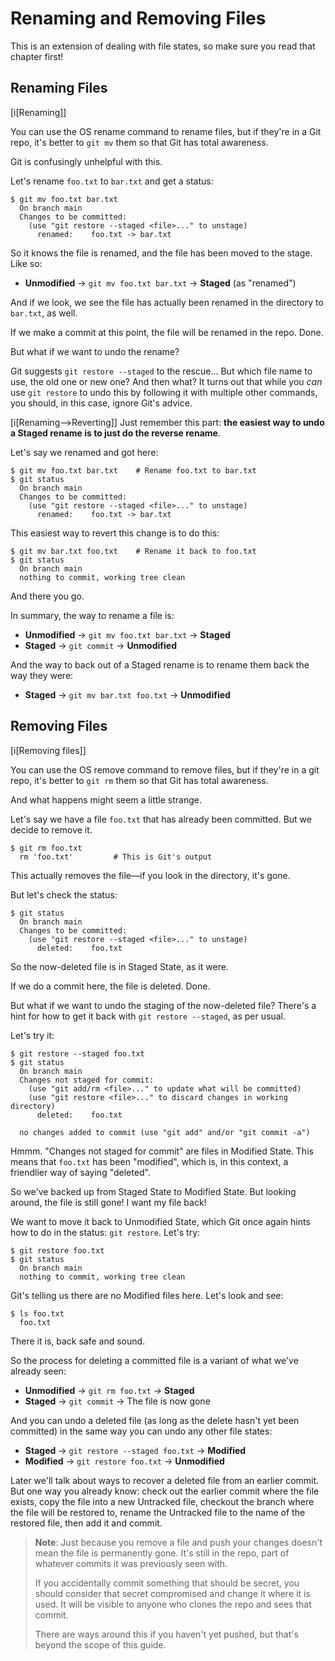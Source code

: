 # Renaming and Removing Files

This is an extension of dealing with file states, so make sure you read
that chapter first!

## Renaming Files

[i[Renaming]]

You can use the OS rename command to rename files, but if they're in a
Git repo, it's better to `git mv` them so that Git has total awareness.

Git is confusingly unhelpful with this.

Let's rename `foo.txt` to `bar.txt` and get a status:

``` {.default}
$ git mv foo.txt bar.txt
  On branch main
  Changes to be committed:
    (use "git restore --staged <file>..." to unstage)
	  renamed:    foo.txt -> bar.txt
```

So it knows the file is renamed, and the file has been moved to the
stage. Like so:

* **Unmodified** → `git mv foo.txt bar.txt` → **Staged** (as "renamed")

And if we look, we see the file has actually been renamed in the
directory to `bar.txt`, as well.

If we make a commit at this point, the file will be renamed in the repo.
Done.

But what if we want to undo the rename?

Git suggests `git restore --staged` to the rescue... But which file name
to use, the old one or new one? And then what? It turns out that while
you *can* use `git restore` to undo this by following it with multiple
other commands, you should, in this case, ignore Git's advice.

[i[Renaming-->Reverting]] Just remember this part: **the easiest way to
undo a Staged rename is to just do the reverse rename**.

Let's say we renamed and got here:

``` {.default}
$ git mv foo.txt bar.txt    # Rename foo.txt to bar.txt
$ git status
  On branch main
  Changes to be committed:
    (use "git restore --staged <file>..." to unstage)
	  renamed:    foo.txt -> bar.txt
```

This easiest way to revert this change is to do this:

```
$ git mv bar.txt foo.txt    # Rename it back to foo.txt
$ git status
  On branch main
  nothing to commit, working tree clean
```

And there you go.

In summary, the way to rename a file is:

* **Unmodified** → `git mv foo.txt bar.txt` → **Staged**
* **Staged** → `git commit` → **Unmodified**

And the way to back out of a Staged rename is to rename them back the
way they were:

* **Staged** → `git mv bar.txt foo.txt` → **Unmodified**

## Removing Files

[i[Removing files]]

You can use the OS remove command to remove files, but if they're in a
git repo, it's better to `git rm` them so that Git has total awareness.

And what happens might seem a little strange.

Let's say we have a file `foo.txt` that has already been committed. But
we decide to remove it.

``` {.default}
$ git rm foo.txt
  rm 'foo.txt'         # This is Git's output
```

This actually removes the file—if you look in the directory, it's gone.

But let's check the status:

``` {.default}
$ git status
  On branch main
  Changes to be committed:
    (use "git restore --staged <file>..." to unstage)
	  deleted:    foo.txt
```

So the now-deleted file is in Staged State, as it were.

If we do a commit here, the file is deleted. Done.

But what if we want to undo the staging of the now-deleted file? There's
a hint for how to get it back with `git restore --staged`, as per usual.

Let's try it:

``` {.default}
$ git restore --staged foo.txt
$ git status
  On branch main
  Changes not staged for commit:
    (use "git add/rm <file>..." to update what will be committed)
    (use "git restore <file>..." to discard changes in working directory)
	  deleted:    foo.txt

  no changes added to commit (use "git add" and/or "git commit -a")
```

Hmmm. "Changes not staged for commit" are files in Modified State. This
means that `foo.txt` has been "modified", which is, in this context, a
friendlier way of saying "deleted".

So we've backed up from Staged State to Modified State. But looking
around, the file is still gone! I want my file back!

We want to move it back to Unmodified State, which Git once again hints
how to do in the status: `git restore`. Let's try:

``` {.default}
$ git restore foo.txt
$ git status
  On branch main
  nothing to commit, working tree clean
```

Git's telling us there are no Modified files here. Let's look and see:

``` {.default}
$ ls foo.txt
  foo.txt
```

There it is, back safe and sound.

So the process for deleting a committed file is a variant of what we've
already seen:

* **Unmodified** → `git rm foo.txt` → **Staged**
* **Staged** → `git commit` → The file is now gone

And you can undo a deleted file (as long as the delete hasn't yet been
committed) in the same way you can undo any other file states:

* **Staged** → `git restore --staged foo.txt` → **Modified**
* **Modified** → `git restore foo.txt` → **Unmodified**

Later we'll talk about ways to recover a deleted file from an earlier
commit. But one way you already know: check out the earlier commit where
the file exists, copy the file into a new Untracked file, checkout the
branch where the file will be restored to, rename the Untracked file to
the name of the restored file, then add it and commit.

> **Note**: Just because you remove a file and push your changes doesn't
> mean the file is permanently gone. It's still in the repo, part of
> whatever commits it was previously seen with.
>
> If you accidentally commit something that should be secret, you should
> consider that secret compromised and change it where it is used. It
> will be visible to anyone who clones the repo and sees that commit.
>
> There are ways around this if you haven't yet pushed, but that's
> beyond the scope of this guide.

